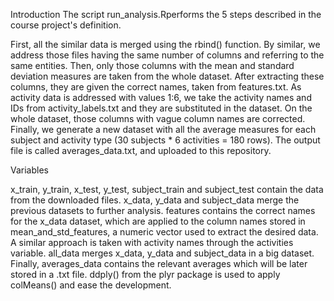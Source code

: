 Introduction
The script run_analysis.Rperforms the 5 steps described in the course project's definition.

First, all the similar data is merged using the rbind() function. By similar, we address those files having the same number of columns and referring to the same entities.
Then, only those columns with the mean and standard deviation measures are taken from the whole dataset. After extracting these columns, they are given the correct names, taken from features.txt.
As activity data is addressed with values 1:6, we take the activity names and IDs from activity_labels.txt and they are substituted in the dataset.
On the whole dataset, those columns with vague column names are corrected.
Finally, we generate a new dataset with all the average measures for each subject and activity type (30 subjects * 6 activities = 180 rows). The output file is called averages_data.txt, and uploaded to this repository.

Variables

x_train, y_train, x_test, y_test, subject_train and subject_test contain the data from the downloaded files.
x_data, y_data and subject_data merge the previous datasets to further analysis.
features contains the correct names for the x_data dataset, which are applied to the column names stored in mean_and_std_features, a numeric vector used to extract the desired data.
A similar approach is taken with activity names through the activities variable.
all_data merges x_data, y_data and subject_data in a big dataset.
Finally, averages_data contains the relevant averages which will be later stored in a .txt file. ddply() from the plyr package is used to apply colMeans() and ease the development.
